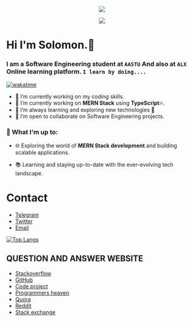 <!--   

**sofiberry/SofiBerry** is a ✨ _special_ ✨ repository because its `README.md` (this file) appears on your GitHub profile.

Here are some ideas to get you started:

- 🔭 I’m currently working on ...
- 🌱 I’m currently learning ...
- 👯 I’m looking to collaborate on ...
- 🤔 I’m looking for help with ...
- 💬 Ask me about ...
- 📫 How to reach me: ...
- 😄 Pronouns: ...
- ⚡ Fun fact: ...
  -->

<p align="center">
  <img src="https://readme-typing-svg.demolab.com/?lines=⌨+SofiBerry!&font=Fira%20Code&center=true&width=420&height=30&duration=4400&pause=10000">
</p>

<p align="center">
  <img src="https://readme-typing-svg.demolab.com/?lines=Hey!+You+Are+Welcome+To+My+Profile;My+Name+Is+Solomon+Belay;I+Am+Passionate+About+Coding;I+Learn+By+Doing!&font=Fira%20Code&center=true&width=420&height=50&duration=4000&pause=1000">
</p>

# Hi I'm Solomon.👋

### I am a Software Engineering student  at `AASTU` And also  at `ALX` Online learning platform. `I learn by doing....`

[![wakatime](https://wakatime.com/badge/user/34af7b01-c7bd-47a1-b409-c0cbf245d7cc.svg)](https://wakatime.com/@34af7b01-c7bd-47a1-b409-c0cbf245d7cc)

- 🔭 I’m currently working on my coding skills.
- 🔭 I’m currently working on **MERN Stack** using **TypeScript**🔥.
- 🌱 I’m always learning and exploring new technologies 🚀
- 👯 I’m open to collaborate on Software Engineering projects.

### 🚀 What I'm up to:

- 🌐 Exploring the world of **MERN Stack development** and building scalable applications.

- 📚 Learning and staying up-to-date with the ever-evolving tech landscape.

# Contact 
* [Telegram](https://t.me/Solo_mo_on)
* [Twitter](https://twitter.com/_solomonbelay)
* [Email](mailto:solomon.belayu@gmail.com)

[![Top Langs](https://github-readme-stats.vercel.app/api/top-langs/?username=sofiberry&layout=compact)](https://github.com/sofiberry/github-readme-stats)

## QUESTION AND ANSWER WEBSITE 
* [Stackoverflow](https://Stackoverflow.com/)
* [GitHub](https://github.com/)
* [Code project](https://codeproject.com/)
* [Programmers heaven](https://programmersheaven.com/)
* [Quora](https://quora.com/)
* [Reddit](https://reddit.com/)
* [Stack exchange](https://Stackexchange.com/)

<!-- ![Solomon's GitHub stats](https://github-readme-stats.vercel.app/api?username=sofiberry&show_icons=true&theme=radical) -->
